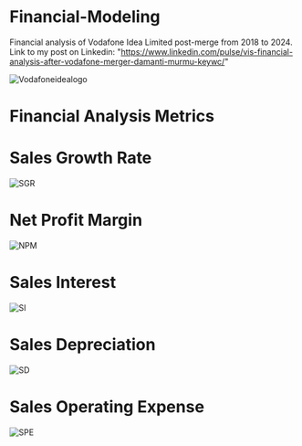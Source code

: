 # Financial-Modeling
Financial analysis of Vodafone Idea Limited post-merge from 2018 to 2024.
Link to my post on Linkedin: "https://www.linkedin.com/pulse/vis-financial-analysis-after-vodafone-merger-damanti-murmu-keywc/"

![Vodafoneidealogo](https://github.com/user-attachments/assets/bc0f4047-f025-4986-a57c-ef4a7f170b6a)

# Financial Analysis Metrics

# Sales Growth Rate
![SGR](https://github.com/user-attachments/assets/0556c822-563b-4d99-bf7f-fba0c9a74422)

# Net Profit Margin
![NPM](https://github.com/user-attachments/assets/aa34a865-d62c-46dc-9a1e-152119114675)

# Sales Interest
![SI](https://github.com/user-attachments/assets/13bf08f9-2606-4b25-b6ce-be1021a2553f)


# Sales Depreciation
![SD](https://github.com/user-attachments/assets/6240cce4-630f-4b4f-b465-dcc2eeeb5a1f)

# Sales Operating Expense
![SPE](https://github.com/user-attachments/assets/1e87ed88-8a22-45e6-ae76-c5b9b7a21163)
